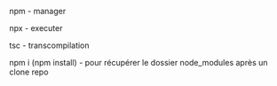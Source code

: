 npm - manager

npx - executer

tsc - transcompilation

npm i (npm install) - pour récupérer le dossier node_modules après un clone repo
